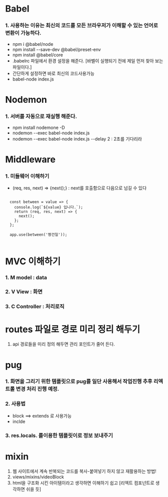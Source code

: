 # Babel

### 1. 사용하는 이유는 최신의 코드를 모든 브라우저가 이해할 수 있는 언어로 변환이 가능하다.

- npm i @babel/node
- npm install --save-dev @babel/preset-env
- npm install @babel/core
- .babelrc 파일에서 환경 설정을 해준다. [바벨이 실행되기 전에 제일 먼저 찾아 보는 파일이다.]
- 간단하게 설정하면 바로 최신의 코드사용가능
- babel-node index.js

# Nodemon

### 1. 서버를 자동으로 재실행 해준다.

- npm install nodemone -D
- nodemon --exec babel-node index.js
- nodemon --exec babel-node index.js --delay 2 : 2초를 기다리라

# Middleware

### 1. 미들웨어 이해하기

- (req, res, next) => {next();} : next를 호출함으로 다음으로 넘길 수 있다

<pre>
<code>
  const between = value => {
    console.log(`${value} 입니다.`);
    return (req, res, next) => {
      next();
    };
  };

  app.use(between('짱건일'));
</code>
</pre>

# MVC 이해하기

### 1. M model : data

### 2. V View : 화면

### 3. C Controller : 처리로직

# routes 파일로 경로 미리 정리 해두기

1. api 경로들을 미리 정의 해두면 관리 포인트가 줄어 든다.

# pug

### 1. 화면을 그리기 위한 템플릿으로 pug를 일단 사용해서 작업진행 추후 리엑트롤 변경 처리 진행 예정.

### 2. 사용법

- block ==> extends 로 사용가능
- inclde

### 3. res.locals. 를이용한 템플릿이로 정보 보내주기

# mixin

1. 웹 사이트에서 계속 반복되는 코드를 복사-붙여넣기 하지 않고
   재활용하는 방법!
2. views/mixins/videoBlock
3. html을 구조화 시킨 아이템이라고 생각하면 이해하기 쉽고 [리엑트 컴포넌트로 생각하면 쉬을 듯]
